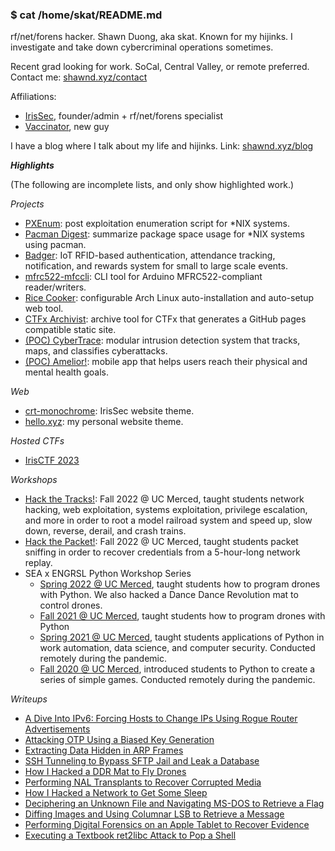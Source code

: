 ### $ cat /home/skat/README.md

rf/net/forens hacker. Shawn Duong, aka skat. Known for my hijinks. I investigate and take down cybercriminal operations sometimes.

Recent grad looking for work. SoCal, Central Valley, or remote preferred. Contact me: [shawnd.xyz/contact](https://shawnd.xyz/contact)

Affiliations:
- [IrisSec](https://irissec.xyz/), founder/admin + rf/net/forens specialist
- [Vaccinator](https://vaccinator.tech/), new guy

I have a blog where I talk about my life and hijinks. Link: [shawnd.xyz/blog](https://shawnd.xyz/blog)

***Highlights***

(The following are incomplete lists, and only show highlighted work.)

*Projects*
- [PXEnum](https://github.com/shawnduong/PXEnum): post exploitation enumeration script for \*NIX systems.
- [Pacman Digest](https://github.com/shawnduong/pacman-digest): summarize package space usage for \*NIX systems using pacman.
- [Badger](https://github.com/shawnduong/badger): IoT RFID-based authentication, attendance tracking, notification, and rewards system for small to large scale events.
- [mfrc522-mfccli](https://github.com/shawnduong/mfrc522-mfccli): CLI tool for Arduino MFRC522-compliant reader/writers.
- [Rice Cooker](https://github.com/shawnduong/rice-cooker): configurable Arch Linux auto-installation and auto-setup web tool.
- [CTFx Archivist](https://github.com/IrisSec/ctfx-archivist): archive tool for CTFx that generates a GitHub pages compatible static site.
- [(POC) CyberTrace](https://github.com/shawnduong/CyberTrace-poc): modular intrusion detection system that tracks, maps, and classifies cyberattacks.
- [(POC) Amelior!](https://github.com/shawnduong/amelior-poc): mobile app that helps users reach their physical and mental health goals.

*Web*
- [crt-monochrome](https://github.com/shawnduong/crt-monochrome): IrisSec website theme.
- [hello.xyz](https://github.com/shawnduong/hello.xyz): my personal website theme.

*Hosted CTFs*
- [IrisCTF 2023](http://2023.irisc.tf/)

*Workshops*
- [Hack the Tracks!](https://github.com/shawnduong/Hack-the-Tracks): Fall 2022 @ UC Merced, taught students network hacking, web exploitation, systems exploitation, privilege escalation, and more in order to root a model railroad system and speed up, slow down, reverse, derail, and crash trains.
- [Hack the Packet!](https://github.com/shawnduong/Hack-the-Packet): Fall 2022 @ UC Merced, taught students packet sniffing in order to recover credentials from a 5-hour-long network replay.
- SEA x ENGRSL Python Workshop Series
  - [Spring 2022 @ UC Merced](https://github.com/shawnduong/2022-Spring-SEA-x-ENGRSL-Python-Workshop-Series), taught students how to program drones with Python. We also hacked a Dance Dance Revolution mat to control drones.
  - [Fall 2021 @ UC Merced](https://github.com/shawnduong/2021-Fall-SEA-x-ENGRSL-Python-Workshop-Series), taught students how to program drones with Python
  - [Spring 2021 @ UC Merced](https://github.com/shawnduong/2021-Spring-UCM-ESL-Python-Workshop), taught students applications of Python in work automation, data science, and computer security. Conducted remotely during the pandemic.
  - [Fall 2020 @ UC Merced](https://github.com/shawnduong/2020-Fall-UCM-ESL-Python-Workshop), introduced students to Python to create a series of simple games. Conducted remotely during the pandemic.

*Writeups*
- [A Dive Into IPv6: Forcing Hosts to Change IPs Using Rogue Router Advertisements](https://shawnd.xyz/blog/2022-08-11/A-Dive-Into-IPv6-Forcing-Hosts-to-Change-IPs-Using-Rogue-Router-Advertisements)
- [Attacking OTP Using a Biased Key Generation](https://shawnd.xyz/blog/2022-08-04/Attacking-OTP-Using-a-Biased-Key-Generation)
- [Extracting Data Hidden in ARP Frames](https://shawnd.xyz/blog/2022-07-28/Extracting-Data-Hidden-in-ARP-Frames)
- [SSH Tunneling to Bypass SFTP Jail and Leak a Database](https://shawnd.xyz/blog/2022-07-21/SSH-Tunneling-to-Bypass-SFTP-Jail-and-Leak-a-Database)
- [How I Hacked a DDR Mat to Fly Drones](https://shawnd.xyz/blog/2022-04-14/How-I-Hacked-a-DDR-Mat-to-Fly-Drones)
- [Performing NAL Transplants to Recover Corrupted Media](https://shawnd.xyz/blog/2022-02-17/Performing-NAL-Transplants-to-Recover-Corrupted-Media)
- [How I Hacked a Network to Get Some Sleep](https://shawnd.xyz/blog/2022-02-10/How-I-Hacked-a-Network-to-Get-Some-Sleep)
- [Deciphering an Unknown File and Navigating MS-DOS to Retrieve a Flag](https://shawnd.xyz/blog/2021-08-19/Deciphering-an-Unknown-File-and-Navigating-MS-DOS-to-Retrieve-a-Flag)
- [Diffing Images and Using Columnar LSB to Retrieve a Message](https://shawnd.xyz/blog/2021-08-12/Diffing-Images-and-Using-Columnar-LSB-to-Retrieve-a-Message)
- [Performing Digital Forensics on an Apple Tablet to Recover Evidence](https://shawnd.xyz/blog/2021-08-05/Performing-Digital-Forensics-on-an-Apple-Tablet-to-Recover-Evidence)
- [Executing a Textbook ret2libc Attack to Pop a Shell](https://shawnd.xyz/blog/2021-07-15/Executing-a-Textbook-ret2libc-Attack-to-Pop-a-Shell)
